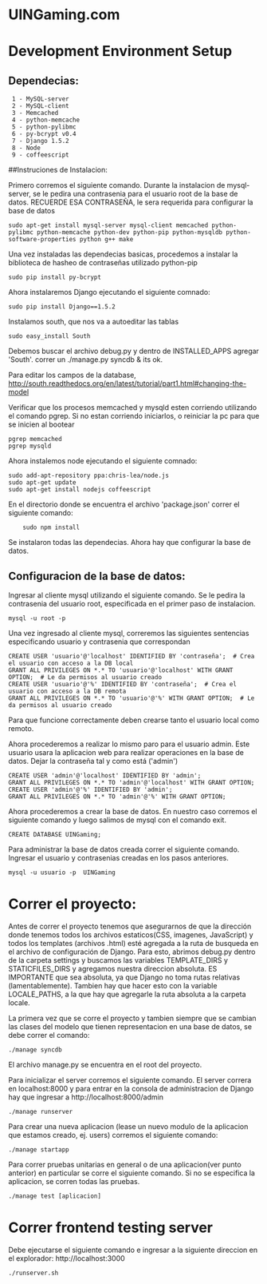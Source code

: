 UINGaming.com
=============

# Development Environment Setup

## Dependecias:
	 1 - MySQL-server
	 2 - MySQL-client
	 3 - Memcached
	 4 - python-memcache
	 5 - python-pylibmc
	 6 - py-bcrypt v0.4
	 7 - Django 1.5.2
	 8 - Node
	 9 - coffeescript
	
##Instruciones de Instalacion:
    
Primero corremos el siguiente comando. Durante la instalacion de mysql-server, se le pedira una contrasenia para el usuario root de la base de datos. RECUERDE ESA CONTRASEÑA, le sera requerida para configurar la base de datos
     
    
	sudo apt-get install mysql-server mysql-client memcached python-pylibmc python-memcache python-dev python-pip python-mysqldb python-software-properties python g++ make                    
    
     
Una vez instaladas las dependecias basicas, procedemos a instalar la biblioteca de hasheo de contraseñas utilizado python-pip
     
	sudo pip install py-bcrypt
     
Ahora instalaremos Django ejecutando el siguiente comnado:
    
	sudo pip install Django==1.5.2

Instalamos south, que nos va a autoeditar las tablas
    
	sudo easy_install South

Debemos buscar el archivo debug.py y dentro de INSTALLED_APPS agregar 'South'. correr un ./manage.py syncdb & its ok.

Para editar los campos de la database, http://south.readthedocs.org/en/latest/tutorial/part1.html#changing-the-model
	    
Verificar que los procesos memcached y mysqld esten corriendo utilizando el comando pgrep. Si no estan corriendo iniciarlos, o reiniciar la pc para que se inicien al bootear
    
	pgrep memcached 
	pgrep mysqld

Ahora instalemos node ejecutando el siguiente comnado:

	sudo add-apt-repository ppa:chris-lea/node.js
	sudo apt-get update
	sudo apt-get install nodejs coffeescript
	
En el directorio donde se encuentra el archivo 'package.json' correr el siguiente comando:

		sudo npm install
		
Se instalaron todas las dependecias. Ahora hay que configurar la base de datos.

## Configuracion de la base de datos:

Ingresar al cliente mysql utilizando el siguiente comando. Se le pedira la contrasenia del usuario root, especificada en el primer paso de instalacion.
    
	mysql -u root -p
     
Una vez ingresado al cliente mysql, correremos las siguientes sentencias especificando usuario y contrasenia que correspondan
      
	CREATE USER 'usuario'@'localhost' IDENTIFIED BY 'contraseña';  # Crea el usuario con acceso a la DB local
	GRANT ALL PRIVILEGES ON *.* TO 'usuario'@'localhost' WITH GRANT OPTION;  # Le da permisos al usuario creado
	CREATE USER 'usuario'@'%' IDENTIFIED BY 'contraseña';  # Crea el usuario con acceso a la DB remota
	GRANT ALL PRIVILEGES ON *.* TO 'usuario'@'%' WITH GRANT OPTION;  # Le da permisos al usuario creado
    
Para que funcione correctamente deben crearse tanto el usuario local como remoto.
    
Ahora procederemos a realizar lo mismo paro para el usuario admin. Este usuario usara la aplicacion web para realizar operaciones en la base de datos. Dejar la contraseña tal y como está ('admin')
      
	CREATE USER 'admin'@'localhost' IDENTIFIED BY 'admin';  
	GRANT ALL PRIVILEGES ON *.* TO 'admin'@'localhost' WITH GRANT OPTION;  
	CREATE USER 'admin'@'%' IDENTIFIED BY 'admin';  
	GRANT ALL PRIVILEGES ON *.* TO 'admin'@'%' WITH GRANT OPTION;
      
Ahora procederemos a crear la base de datos. En nuestro caso corremos el siguiente comando y luego salimos de mysql con el comando exit.
    
	CREATE DATABASE UINGaming;
        
Para administrar la base de datos creada correr el siguiente comando. Ingresar el usuario y contrasenias creadas en los pasos anteriores.
        
	mysql -u usuario -p  UINGaming
	
# Correr el proyecto:
Antes de correr el proyecto tenemos que asegurarnos de que la dirección donde tenemos todos los archivos estaticos(CSS, imagenes, JavaScript) y todos los templates (archivos .html) esté agregada a la ruta de busqueda en el archivo de configuración de Django. Para esto, abrimos debug.py dentro de la carpeta settings y buscamos las variables TEMPLATE_DIRS y STATICFILES_DIRS y agregamos nuestra direccion absoluta. ES IMPORTANTE que sea absoluta, ya que Django no toma rutas relativas (lamentablemente). Tambien hay que hacer esto con la variable LOCALE_PATHS, a la que hay que agregarle la ruta absoluta a la carpeta locale.
    
La primera vez que se corre el proyecto y tambien siempre que se cambian las clases del modelo que tienen representacion en una base de datos, se debe correr el comando:
     
	./manage syncdb
     
El archivo manage.py se encuentra en el root del proyecto.

Para inicializar el server corremos el siguiente comando. El server correra en localhost:8000 y para entrar en la consola de administracion de Django hay que ingresar a http://localhost:8000/admin
   
	./manage runserver
     
Para crear una nueva aplicacion (lease un nuevo modulo de la aplicacion que estamos creado, ej. users) corremos el siguiente comando:
   
	./manage startapp
     
Para correr pruebas unitarias en general o de una aplicacion(ver punto anterior) en particular se corre el siguiente comando. Si no se especifica la aplicacion, se corren todas las pruebas.
   
	./manage test [aplicacion]
	
# Correr frontend testing server

Debe ejecutarse el siguiente comando e ingresar a la siguiente direccion en el explorador: http://localhost:3000

	./runserver.sh
